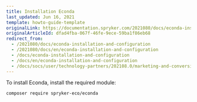 ```yaml
---
title: Installation Econda
last_updated: Jun 16, 2021
template: howto-guide-template
originalLink: https://documentation.spryker.com/2021080/docs/econda-installation-and-configuration
originalArticleId: dfad4fba-067f-46fe-9ece-59ba1f86eb68
redirect_from:
  - /2021080/docs/econda-installation-and-configuration
  - /2021080/docs/en/econda-installation-and-configuration
  - /docs/econda-installation-and-configuration
  - /docs/en/econda-installation-and-configuration
  - /docs/socs/user/technology-partners/202108.0/marketing-and-conversion/personalization-and-cross-selling/econda/econda-installation-and-configuration.html
---
```


To install Econda, install the required module:

```bash
composer require spryker-eco/econda
```
